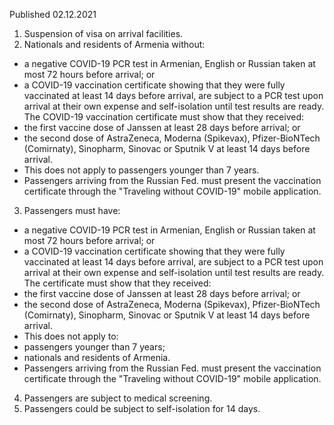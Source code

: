 Published 02.12.2021
1. Suspension of visa on arrival facilities.
2. Nationals and residents of Armenia without:
- a negative COVID-19 PCR test in Armenian, English or Russian taken at most 72 hours before arrival; or
- a COVID-19 vaccination certificate showing that they were fully vaccinated at least 14 days before arrival, are subject to a PCR test upon arrival at their own expense and self-isolation until test results are ready.
The COVID-19 vaccination certificate must show that they received:
- the first vaccine dose of Janssen at least 28 days before arrival; or
- the second dose of AstraZeneca, Moderna (Spikevax), Pfizer-BioNTech (Comirnaty), Sinopharm, Sinovac or Sputnik V at least 14 days before arrival.
- This does not apply to passengers younger than 7 years.
- Passengers arriving from the Russian Fed. must present the vaccination certificate through the "Traveling without COVID-19" mobile application.
3. Passengers must have:
- a negative COVID-19 PCR test in Armenian, English or Russian taken at most 72 hours before arrival; or
- a COVID-19 vaccination certificate showing that they were fully vaccinated at least 14 days before arrival, are subject to a PCR test upon arrival at their own expense and self-isolation until test results are ready. The certificate must show that they received:
- the first vaccine dose of Janssen at least 28 days before arrival; or
- the second dose of AstraZeneca, Moderna (Spikevax), Pfizer-BioNTech (Comirnaty), Sinopharm, Sinovac or Sputnik V at least 14 days before arrival.
- This does not apply to:
- passengers younger than 7 years;
- nationals and residents of Armenia.
- Passengers arriving from the Russian Fed. must present the vaccination certificate through the "Traveling without COVID-19" mobile application.
4. Passengers are subject to medical screening.
5. Passengers could be subject to self-isolation for 14 days.